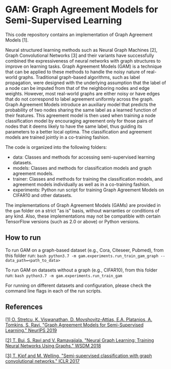 # GAM: Graph Agreement Models for Semi-Supervised Learning

This code repository contains an implementation of Graph Agreement Models [1].

Neural structured learning methods such as Neural Graph Machines [2], Graph
Convolutional Networks [3] and their variants have successfully combined the
expressiveness of neural networks with graph structures to improve on learning
tasks. Graph Agreement Models (GAM) is a technique that can be applied to these
methods to handle the noisy nature of real-world graphs. Traditional graph-based
algorithms, such as label propagation, were designed with the underlying
assumption that the label of a node can be imputed from that of the neighboring
nodes and edge weights. However, most real-world graphs are either noisy or have
edges that do not correspond to label agreement uniformly across the graph.
Graph Agreement Models introduce an auxiliary model that predicts the
probability of two nodes sharing the same label as a learned function of their
features. This agreement model is then used when training a node classification
model by encouraging agreement only for those pairs of nodes that it deems
likely to have the same label, thus guiding its parameters to a better local
optima. The classification and agreement models are trained jointly in a
co-training fashion.

The code is organized into the following folders:

*   data: Classes and methods for accessing semi-supervised learning datasets.
*   models: Classes and methods for classification models and graph agreement
    models.
*   trainer: Classes and methods for training the classification models, and
    agreement models individually as well as in a co-training fashion.
*   experiments: Python run script for training Graph Agreement Models on
    CIFAR10 and other datasets.

The implementations of Graph Agreement Models (GAMs) are provided in the `gam`
folder on a strict "as is" basis, without warranties or conditions of any kind.
Also, these implementations may not be compatible with certain TensorFlow
versions (such as 2.0 or above) or Python versions.

## How to run

To run GAM on a graph-based dataset (e.g., Cora, Citeseer, Pubmed), from this
folder run: `bash python3.7 -m gam.experiments.run_train_gam_graph
--data_path=<path_to_data>`

To run GAM on datasets without a graph (e.g., CIFAR10), from this folder run:
`bash python3.7 -m gam.experiments.run_train_gam`

For running on different datasets and configuration, please check the command
line flags in each of the run scripts.

## References

[[1] O. Stretcu, K. Viswanathan, D. Movshovitz-Attias, E.A. Platanios, A.
Tomkins, S. Ravi. "Graph Agreement Models for Semi-Supervised Learning." NeurIPS
2019](https://nips.cc/Conferences/2019/Schedule?showEvent=13925)

[[2] T. Bui, S. Ravi and V. Ramavajjala. "Neural Graph Learning: Training Neural
Networks Using Graphs." WSDM 2018](https://research.google/pubs/pub46568.pdf)

[[3] T. Kipf and M. Welling. "Semi-supervised classification with graph
convolutional networks." ICLR 2017](https://arxiv.org/pdf/1609.02907.pdf)
